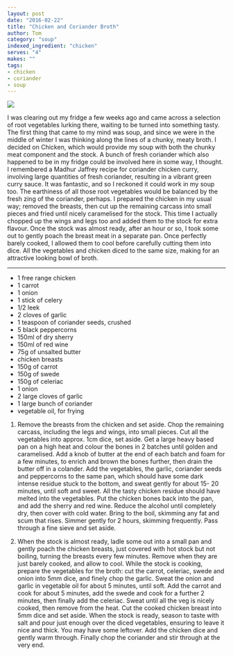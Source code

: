 ```yaml
---
layout: post
date: "2016-02-22"
title: "Chicken and Coriander Broth"
author: Tom
category: "soup"
indexed_ingredient: "chicken"
serves: "4"
makes: ""
tags:
- chicken
- coriander
- soup
---
```

<img src="https://s3.eu-west-2.amazonaws.com/grubdaily/chicken_and_coriander_broth.jpg" />

I was clearing out my fridge a few weeks ago and came across a selection of root vegetables lurking there, waiting to be turned into something tasty. The first thing that came to my mind was soup, and since we were in the middle of winter I was thinking along the lines of a chunky, meaty broth. I decided on Chicken, which would provide my soup with both the chunky meat component and the stock. A bunch of fresh coriander which also happened to be in my fridge could be involved here in some way, I thought. I remembered a Madhur Jaffrey recipe for coriander chicken curry, involving large quantities of fresh coriander, resulting in a vibrant green curry sauce. It was fantastic, and so I reckoned it could work in my soup too. The earthiness of all those root vegetables would be balanced by the fresh zing of the coriander, perhaps. I prepared the chicken in my usual way; removed the breasts, then cut up the remaining carcass into small pieces and fried until nicely caramelised for the stock. This time I actually chopped up the wings and legs too and added them to the stock for extra flavour. Once the stock was almost ready, after an hour or so, I took some out to gently poach the breast meat in a separate pan. Once perfectly barely cooked, I allowed them to cool before carefully cutting them into dice. All the vegetables and chicken diced to the same size, making for an attractive looking bowl of broth.

---
* 1 free range chicken
* 1 carrot
* 1 onion
* 1 stick of celery
* 1/2 leek
* 2 cloves of garlic
* 1 teaspoon of coriander seeds, crushed
* 5 black peppercorns
* 150ml of dry sherry
* 150ml of red wine
* 75g of unsalted butter
* chicken breasts
* 150g of carrot
* 150g of swede
* 150g of celeriac
* 1 onion
* 2 large cloves of garlic
* 1 large bunch of coriander
* vegetable oil, for frying

1. Remove the breasts from the chicken and set aside. Chop the remaining carcass, including the legs and wings, into small pieces. Cut all the vegetables into approx. 1cm dice, set aside. Get a large heavy based pan on a high heat and colour the bones in 2 batches until golden and caramelised. Add a knob of butter at the end of each batch and foam for a few minutes, to enrich and brown the bones further, then drain the butter off in a colander. Add the vegetables, the garlic, coriander seeds and peppercorns to the same pan, which should have some dark intense residue stuck to the bottom, and sweat gently for about 15- 20 minutes, until soft and sweet. All the tasty chicken residue should have melted into the vegetables. Put the chicken bones back into the pan, and add the sherry and red wine. Reduce the alcohol until completely dry, then cover with cold water. Bring to the boil, skimming any fat and scum that rises. Simmer gently for 2 hours, skimming frequently. Pass through a fine sieve and set aside.

2. When the stock is almost ready, ladle some out into a small pan and gently poach the chicken breasts, just covered with hot stock but not boiling, turning the breasts every few minutes. Remove when they are just barely cooked, and allow to cool. While the stock is cooking, prepare the vegetables for the broth: cut the carrot, celeriac, swede and onion into 5mm dice, and finely chop the garlic. Sweat the onion and garlic in vegetable oil for about 5 minutes, until soft. Add the carrot and cook for about 5 minutes, add the swede and cook for a further 2 minutes, then finally add the celeriac. Sweat until all the veg is nicely cooked, then remove from the heat. Cut the cooked chicken breast into 5mm dice and set aside. When the stock is ready, season to taste with salt and pour just enough over the diced vegetables, ensuring to leave it nice and thick. You may have some leftover. Add the chicken dice and gently warm through. Finally chop the coriander and stir through at the very end.
